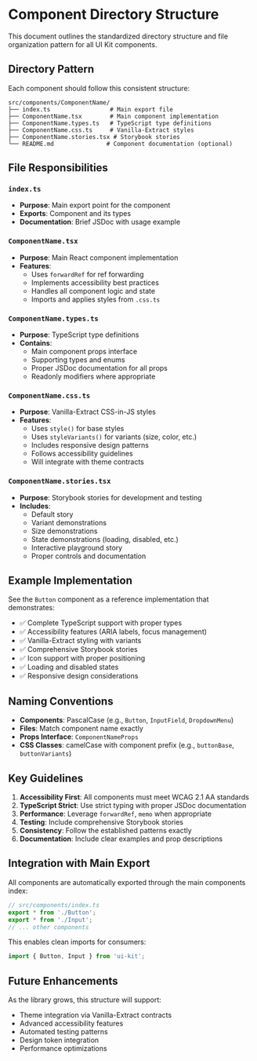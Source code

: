 # Component Directory Structure

This document outlines the standardized directory structure and file organization pattern for all UI Kit components.

## Directory Pattern

Each component should follow this consistent structure:

```
src/components/ComponentName/
├── index.ts                 # Main export file
├── ComponentName.tsx        # Main component implementation
├── ComponentName.types.ts   # TypeScript type definitions
├── ComponentName.css.ts     # Vanilla-Extract styles
├── ComponentName.stories.tsx # Storybook stories
└── README.md               # Component documentation (optional)
```

## File Responsibilities

### `index.ts`
- **Purpose**: Main export point for the component
- **Exports**: Component and its types
- **Documentation**: Brief JSDoc with usage example

### `ComponentName.tsx`
- **Purpose**: Main React component implementation
- **Features**:
  - Uses `forwardRef` for ref forwarding
  - Implements accessibility best practices
  - Handles all component logic and state
  - Imports and applies styles from `.css.ts`

### `ComponentName.types.ts`
- **Purpose**: TypeScript type definitions
- **Contains**:
  - Main component props interface
  - Supporting types and enums
  - Proper JSDoc documentation for all props
  - Readonly modifiers where appropriate

### `ComponentName.css.ts`
- **Purpose**: Vanilla-Extract CSS-in-JS styles
- **Features**:
  - Uses `style()` for base styles
  - Uses `styleVariants()` for variants (size, color, etc.)
  - Includes responsive design patterns
  - Follows accessibility guidelines
  - Will integrate with theme contracts

### `ComponentName.stories.tsx`
- **Purpose**: Storybook stories for development and testing
- **Includes**:
  - Default story
  - Variant demonstrations
  - Size demonstrations
  - State demonstrations (loading, disabled, etc.)
  - Interactive playground story
  - Proper controls and documentation

## Example Implementation

See the `Button` component as a reference implementation that demonstrates:

- ✅ Complete TypeScript support with proper types
- ✅ Accessibility features (ARIA labels, focus management)
- ✅ Vanilla-Extract styling with variants
- ✅ Comprehensive Storybook stories
- ✅ Icon support with proper positioning
- ✅ Loading and disabled states
- ✅ Responsive design considerations

## Naming Conventions

- **Components**: PascalCase (e.g., `Button`, `InputField`, `DropdownMenu`)
- **Files**: Match component name exactly
- **Props Interface**: `ComponentNameProps`
- **CSS Classes**: camelCase with component prefix (e.g., `buttonBase`, `buttonVariants`)

## Key Guidelines

1. **Accessibility First**: All components must meet WCAG 2.1 AA standards
2. **TypeScript Strict**: Use strict typing with proper JSDoc documentation
3. **Performance**: Leverage `forwardRef`, `memo` when appropriate
4. **Testing**: Include comprehensive Storybook stories
5. **Consistency**: Follow the established patterns exactly
6. **Documentation**: Include clear examples and prop descriptions

## Integration with Main Export

All components are automatically exported through the main components index:

```typescript
// src/components/index.ts
export * from './Button';
export * from './Input';
// ... other components
```

This enables clean imports for consumers:

```typescript
import { Button, Input } from 'ui-kit';
```

## Future Enhancements

As the library grows, this structure will support:
- Theme integration via Vanilla-Extract contracts
- Advanced accessibility features
- Automated testing patterns
- Design token integration
- Performance optimizations